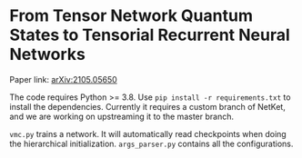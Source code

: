 # From Tensor Network Quantum States to Tensorial Recurrent Neural Networks

Paper link: [arXiv:2105.05650](https://arxiv.org/abs/2206.12363)

The code requires Python >= 3.8. Use `pip install -r requirements.txt` to install the dependencies. Currently it requires a custom branch of NetKet, and we are working on upstreaming it to the master branch.

`vmc.py` trains a network. It will automatically read checkpoints when doing the hierarchical initialization. `args_parser.py` contains all the configurations.
